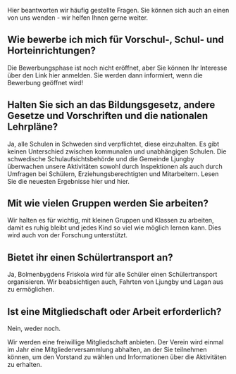 ---
---
Hier beantworten wir häufig gestellte Fragen. Sie können sich auch an einen von uns wenden - wir helfen Ihnen gerne weiter.


## Wie bewerbe ich mich für Vorschul-, Schul- und Horteinrichtungen?

Die Bewerbungsphase ist noch nicht eröffnet, aber Sie können Ihr Interesse über den Link hier anmelden. Sie werden dann informiert, wenn die Bewerbung geöffnet wird!



## Halten Sie sich an das Bildungsgesetz, andere Gesetze und Vorschriften und die nationalen Lehrpläne?



Ja, alle Schulen in Schweden sind verpflichtet, diese einzuhalten. Es gibt keinen Unterschied zwischen kommunalen und unabhängigen Schulen. Die schwedische Schulaufsichtsbehörde und die Gemeinde Ljungby überwachen unsere Aktivitäten sowohl durch Inspektionen als auch durch Umfragen bei Schülern, Erziehungsberechtigten und Mitarbeitern. Lesen Sie die neuesten Ergebnisse hier und hier.



## Mit wie vielen Gruppen werden Sie arbeiten?



Wir halten es für wichtig, mit kleinen Gruppen und Klassen zu arbeiten, damit es ruhig bleibt und jedes Kind so viel wie möglich lernen kann. Dies wird auch von der Forschung unterstützt. 




## Bietet ihr einen Schülertransport an? 



Ja, Bolmenbygdens Friskola wird für alle Schüler einen Schülertransport organisieren. Wir beabsichtigen auch, Fahrten von Ljungby und Lagan aus zu ermöglichen. 


## Ist eine Mitgliedschaft oder Arbeit erforderlich?



Nein, weder noch.

Wir werden eine freiwillige Mitgliedschaft anbieten. Der Verein wird einmal im Jahr eine Mitgliederversammlung abhalten, an der Sie teilnehmen können, um den Vorstand zu wählen und Informationen über die Aktivitäten zu erhalten.

